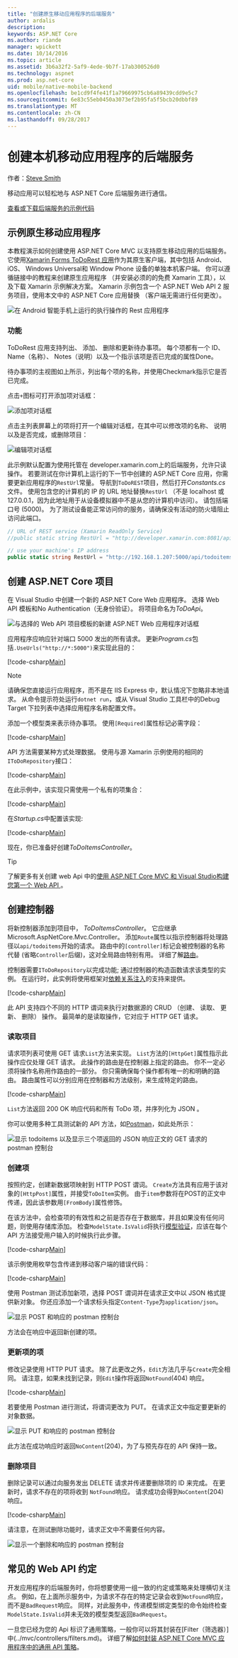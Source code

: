 ```yaml
---
title: "创建原生移动应用程序的后端服务"
author: ardalis
description: 
keywords: ASP.NET Core
ms.author: riande
manager: wpickett
ms.date: 10/14/2016
ms.topic: article
ms.assetid: 3b6a32f2-5af9-4ede-9b7f-17ab300526d0
ms.technology: aspnet
ms.prod: asp.net-core
uid: mobile/native-mobile-backend
ms.openlocfilehash: be1cd9f4fe41f1a79669975cb6a89439cdd9e5c7
ms.sourcegitcommit: 6e83c55eb0450a3073ef2b95fa5f5bcb20dbbf89
ms.translationtype: MT
ms.contentlocale: zh-CN
ms.lasthandoff: 09/28/2017
---
```

# <a name="creating-backend-services-for-native-mobile-applications"></a>创建本机移动应用程序的后端服务

作者：[Steve Smith](https://ardalis.com/)

移动应用可以轻松地与 ASP.NET Core 后端服务进行通信。

[查看或下载后端服务的示例代码](https://github.com/aspnet/Docs/tree/master/aspnetcore/mobile/native-mobile-backend/sample)

## <a name="the-sample-native-mobile-app"></a>示例原生移动应用程序

本教程演示如何创建使用 ASP.NET Core MVC 以支持原生移动应用的后端服务。 它使用[Xamarin Forms ToDoRest 应用](https://developer.xamarin.com/guides/xamarin-forms/web-services/consuming/rest/)作为其原生客户端，其中包括 Android、 iOS、 Windows Universal和 Window Phone 设备的单独本机客户端。 你可以遵循链接中的教程来创建原生应用程序 （并安装必须的的免费 Xamarin 工具），以及下载 Xamarin 示例解决方案。 Xamarin 示例包含一个 ASP.NET Web API 2 服务项目，使用本文中的 ASP.NET Core 应用替换 （客户端无需进行任何更改）。

![在 Android 智能手机上运行的执行操作的 Rest 应用程序](native-mobile-backend/_static/todo-android.png)

### <a name="features"></a>功能

ToDoRest 应用支持列出、 添加、 删除和更新待办事项。 每个项都有一个 ID、 Name（名称）、 Notes（说明）以及一个指示该项是否已完成的属性Done。

待办事项的主视图如上所示，列出每个项的名称，并使用Checkmark指示它是否已完成。

点击`+`图标可打开添加项对话框：

![添加项对话框](native-mobile-backend/_static/todo-android-new-item.png)

点击主列表屏幕上的项将打开一个编辑对话框，在其中可以修改项的名称、 说明以及是否完成，或删除项目：

![编辑项对话框](native-mobile-backend/_static/todo-android-edit-item.png)

此示例默认配置为使用托管在 developer.xamarin.com上的后端服务，允许只读操作。 若要测试在你计算机上运行的下一节中创建的 ASP.NET Core 应用，你需要更新应用程序的`RestUrl`常量。 导航到`ToDoREST`项目，然后打开*Constants.cs*文件。 使用包含您的计算机的 IP 的 URL 地址替换`RestUrl` （不是 localhost 或 127.0.0.1，因为此地址用于从设备模拟器中不是从您的计算机中访问）。 请包括端口号 (5000)。 为了测试设备能正常访问你的服务，请确保没有活动的防火墙阻止访问此端口。

```csharp
// URL of REST service (Xamarin ReadOnly Service)
//public static string RestUrl = "http://developer.xamarin.com:8081/api/todoitems{0}";

// use your machine's IP address
public static string RestUrl = "http://192.168.1.207:5000/api/todoitems/{0}";
```

## <a name="creating-the-aspnet-core-project"></a>创建 ASP.NET Core 项目

在 Visual Studio 中创建一个新的 ASP.NET Core Web 应用程序。 选择 Web API 模板和No Authentication（无身份验证）。 将项目命名为*ToDoApi*。

![与选择的 Web API 项目模板的新建 ASP.NET Web 应用程序对话框](native-mobile-backend/_static/web-api-template.png)

应用程序应响应针对端口 5000 发出的所有请求。 更新*Program.cs*包括`.UseUrls("http://*:5000")`来实现此目的：

[!code-csharp[Main](native-mobile-backend/sample/ToDoApi/src/ToDoApi/Program.cs?range=10-16&highlight=3)]

> [!NOTE]
> 请确保您直接运行应用程序，而不是在 IIS Express 中，默认情况下忽略非本地请求。 从命令提示符处运行`dotnet run`，或从 Visual Studio 工具栏中的Debug Target 下拉列表中选择应用程序名称配置文件。

添加一个模型类来表示待办事项。 使用`[Required]`属性标记必需字段：

[!code-csharp[Main](native-mobile-backend/sample/ToDoApi/src/ToDoApi/Models/ToDoItem.cs)]

API 方法需要某种方式处理数据。 使用与源 Xamarin 示例使用的相同的`IToDoRepository`接口：

[!code-csharp[Main](native-mobile-backend/sample/ToDoApi/src/ToDoApi/Interfaces/IToDoRepository.cs)]

在此示例中，该实现只需使用一个私有的项集合：

[!code-csharp[Main](native-mobile-backend/sample/ToDoApi/src/ToDoApi/Services/ToDoRepository.cs)]

在*Startup.cs*中配置该实现:

[!code-csharp[Main](native-mobile-backend/sample/ToDoApi/src/ToDoApi/Startup.cs?highlight=6&range=29-35)]

现在，你已准备好创建*ToDoItemsController*。

> [!TIP]
> 了解更多有关创建 web Api 中的[使用 ASP.NET Core MVC 和 Visual Studio构建您第一个 Web API ](../tutorials/first-web-api.md)。

## <a name="creating-the-controller"></a>创建控制器

将新控制器添加到项目中， *ToDoItemsController*。 它应继承 Microsoft.AspNetCore.Mvc.Controller。 添加`Route`属性以指示控制器将处理路径以`api/todoitems`开始的请求。 路由中的`[controller]`标记会被控制器的名称代替 (省略`Controller`后缀)，这对全局路由特别有用。 详细了解[路由](../fundamentals/routing.md)。

控制器需要`IToDoRepository`以完成功能; 通过控制器的构造函数请求该类型的实例。 在运行时，此实例将使用框架对[依赖关系注入](../fundamentals/dependency-injection.md)的支持来提供。

[!code-csharp[Main](native-mobile-backend/sample/ToDoApi/src/ToDoApi/Controllers/ToDoItemsController.cs?range=1-17&highlight=9,14)]

此 API 支持四个不同的 HTTP 谓词来执行对数据源的 CRUD （创建、 读取、 更新、 删除） 操作。 最简单的是读取操作，它对应于 HTTP GET 请求。

### <a name="reading-items"></a>读取项目

请求项列表可使用 GET 请求`List`方法来实现。 `List`方法的`[HttpGet]`属性指示此操作应仅处理 GET 请求。 此操作的路由是在控制器上指定的路由。 你不一定必须将操作名称用作路由的一部分。 你只需确保每个操作都有唯一的和明确的路由。 路由属性可以分别应用在控制器和方法级别，来生成特定的路由。

[!code-csharp[Main](native-mobile-backend/sample/ToDoApi/src/ToDoApi/Controllers/ToDoItemsController.cs?range=19-23)]

`List`方法返回 200 OK 响应代码和所有 ToDo 项，并序列化为 JSON 。

你可以使用多种工具测试新的 API 方法，如[Postman](https://www.getpostman.com/docs/)，如此处所示：

![显示 todoitems 以及显示三个项返回的 JSON 响应正文的 GET 请求的 postman 控制台](native-mobile-backend/_static/postman-get.png)

### <a name="creating-items"></a>创建项

按照约定，创建新数据项映射到 HTTP POST 谓词。 `Create`方法具有应用于该对象的`[HttpPost]`属性，并接受`ToDoItem`实例。 由于`item`参数将在POST的正文中传递，因此该参数用`[FromBody]`属性修饰。

在该方法中，会检查项的有效性和之前是否存在于数据库，并且如果没有任何问题，则使用存储库添加。 检查`ModelState.IsValid`将执行[模型验证](../mvc/models/validation.md)，应该在每个 API 方法接受用户输入的时候执行此步骤。

[!code-csharp[Main](native-mobile-backend/sample/ToDoApi/src/ToDoApi/Controllers/ToDoItemsController.cs?range=25-46)]

该示例使用枚举包含传递到移动客户端的错误代码：

[!code-csharp[Main](native-mobile-backend/sample/ToDoApi/src/ToDoApi/Controllers/ToDoItemsController.cs?range=91-99)]

使用 Postman 测试添加新项，选择 POST 谓词并在请求正文中以 JSON 格式提供新对象。 你还应添加一个请求标头指定`Content-Type`为`application/json`。

![显示 POST 和响应的 postman 控制台](native-mobile-backend/_static/postman-post.png)

方法会在响应中返回新创建的项。

### <a name="updating-items"></a>更新项的项

修改记录使用 HTTP PUT 请求。 除了此更改之外，`Edit`方法几乎与`Create`完全相同。 请注意，如果未找到记录，则`Edit`操作将返回`NotFound`(404) 响应。

[!code-csharp[Main](native-mobile-backend/sample/ToDoApi/src/ToDoApi/Controllers/ToDoItemsController.cs?range=48-69)]

若要使用 Postman 进行测试，将谓词更改为 PUT。 在请求正文中指定要更新的对象数据。

![显示 PUT 和响应的 postman 控制台](native-mobile-backend/_static/postman-put.png)

此方法在成功响应时返回`NoContent`(204)，为了与预先存在的 API 保持一致。

### <a name="deleting-items"></a>删除项目

删除记录可以通过向服务发出 DELETE 请求并传递要删除项的 ID 来完成。 在更新时，请求不存在的项将收到 `NotFound`响应。 请求成功会得到`NoContent`(204) 响应。

[!code-csharp[Main](native-mobile-backend/sample/ToDoApi/src/ToDoApi/Controllers/ToDoItemsController.cs?range=71-88)]

请注意，在测试删除功能时，请求正文中不需要任何内容。

![显示一个删除和响应的 postman 控制台](native-mobile-backend/_static/postman-delete.png)

## <a name="common-web-api-conventions"></a>常见的 Web API 约定

开发应用程序的后端服务时，你将想要使用一组一致的约定或策略来处理横切关注点。 例如，在上面所示服务中，为请求不存在的特定记录会收到`NotFound`响应，而不是`BadRequest`响应。 同样，对此服务中，传递模型绑定类型的命令始终检查`ModelState.IsValid`并未无效的模型类型返回`BadRequest`。

一旦您已经为您的 Api 标识了通用策略，一般你可以将其封装在[Filter（筛选器）]中(../mvc/controllers/filters.md)。 详细了解[如何封装 ASP.NET Core MVC 应用程序中的通用 API 策略](https://msdn.microsoft.com/magazine/mt767699.aspx)。
